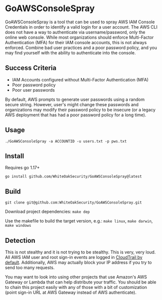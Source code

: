 # GoAWSConsoleSpray

GoAWSConsoleSpray is a tool that can be used to spray AWS IAM Console Credentials in order to identify a valid login for a user account. The AWS CLI does not have a way to authenticate via username/password, only the online web console. While most organizations should enforce Multi-Factor Authentication (MFA) for their IAM console accounts, this is not always enforced. Combine bad user practices and a poor password policy, and you may find yourself with the ability to authenticate into the console.

## Success Criteria

- IAM Accounts configured without Multi-Factor Authentication (MFA)
- Poor password policy
- Poor user passwords

By default, AWS prompts to generate user passwords using a random secure string. However, user's might change these passwords and organizations may modify their password policy to be insecure (or a legacy AWS deployment that has had a poor password policy for a long time).

## Usage

`./GoAWSConsoleSpray -a ACCOUNTID -u users.txt -p pws.txt`

## Install

Requires go 1.17+

`go install github.com/WhiteOakSecurity/GoAWSConsoleSpray@latest`

## Build

`git clone git@github.com:WhiteOakSecurity/GoAWSConsoleSpray.git`

Download project dependencies: `make dep`

Use the makefile to build the target version, e.g.: `make linux`, `make darwin`, `make windows`

## Detection

This is not stealthy and it is not trying to be stealthy. This is very, very loud. All AWS IAM user and root sign-in events are logged in [CloudTrail by default](https://docs.aws.amazon.com/awscloudtrail/latest/userguide/cloudtrail-event-reference-aws-console-sign-in-events.html#cloudtrail-aws-console-sign-in-events-iam-user-failure). Additionally, AWS may actually block your IP address if you try to send too many requests. 

You may want to look into using other projects that use Amazon's AWS Gateway or Lambda that can help distribute your traffic. You should be able to chain this project easily with any of those with a bit of customization (point sign-in URL at AWS Gateway instead of AWS authenticate).